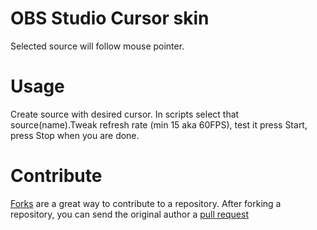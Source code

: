 # OBS Studio Cursor skin
Selected source will  follow mouse pointer.
# Usage
Create source with desired cursor. In scripts select that source(name).Tweak refresh rate (min 15 aka 60FPS), test it press Start, press Stop when you are done.
# Contribute
 [Forks](https://help.github.com/articles/fork-a-repo) are a great way to contribute to a repository.
After forking a repository, you can send the original author a [pull request](https://help.github.com/articles/using-pull-requests)